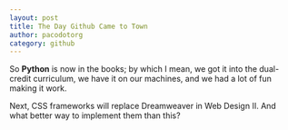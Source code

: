 ```yaml
---
layout: post
title: The Day Github Came to Town
author: pacodotorg
category: github
---
```


So **Python** is now in the books; by which I mean, we got it into the dual-credit curriculum, we have it on our machines, and we had a lot of fun making it work.

Next, CSS frameworks will replace Dreamweaver in Web Design II. And what better way to implement them than this?
